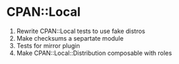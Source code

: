 CPAN::Local
===========

1. Rewrite CPAN::Local tests to use fake distros
2. Make checksums a separtate module
3. Tests for mirror plugin
4. Make CPAN::Local::Distribution composable with roles
